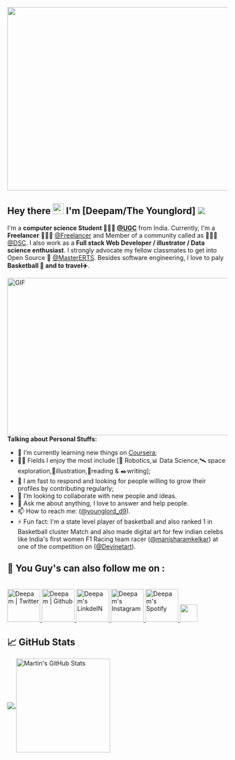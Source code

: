 <p align="center">
<img align="center" alt="GIF" src="https://user-images.githubusercontent.com/43116024/91091911-ecb37480-e674-11ea-827c-1a47e6e9e77f.gif" width="1020" height="420" />
</p>

## Hey there <img src="https://media.giphy.com/media/hvRJCLFzcasrR4ia7z/giphy.gif" width="25px"> I'm [Deepam/The Younglord] ![](https://visitor-badge.glitch.me/badge?page_id=theyounglord)
I'm a **computer science Student 👨🏽‍💼 [@UGC](https://www.ugc.ac.in/)** from India. Currently, I'm a **Freelancer** 👨🏽‍💻 [@Freelancer](https://www.freelancer.com/) and Member of a community called as 👨🏽‍💼[@DSC](https://dsccu.in/). I also work as a **Full stack Web Developer / illustrator / Data science enthusiast**. I strongly advocate my fellow classmates to get into Open Source 📢 [@MasterERTS](https://github.com/MasterERTS). Besides software engineering, I love to paly **Basketball :basketball: and to travel:airplane:**.

<img align="right" alt="GIF" src="https://user-images.githubusercontent.com/43116024/91599470-04943c80-e984-11ea-906d-ad345e49fbc4.gif" width="550" height="360" />

**Talking about Personal Stuffs:**

- 📖 I’m currently learning new things on [Coursera](https://www.coursera.org);
- 🤹🏽 Fields I enjoy the most include [🤖 Robotics,📊 Data Science,:artificial_satellite: space exploration,:tropical_fish:illustration,:open_book:reading & :black_nib:writing];
- 💬 I am fast to respond and looking for people willing to grow their profiles by contributing regularly;
- 👯 I’m looking to collaborate with new people and ideas.
- 💬 Ask me about anything, I love to answer and help people.
- 📫 How to reach me: ([@younglord_d9](https://www.instagram.com/younglord_d9/)).
- ⚡ Fun fact: I'm a state level player of basketball and also ranked 1 in Basketball cluster Match and also made digital art for few indian celebs like India's first women F1 Racing team racer ([@manisharamkelkar](https://www.instagram.com/manisharamkelkar/)) at one of the competition on ([@Devinetart](https://www.deviantart.com/)).

## :monocle_face: You Guy's can also follow me on :
<p align="left">
<br/>
<a href="https://twitter.com/younglord_d9">
  <img alt="Deepam | Twitter" width="75px" src="https://www.flaticon.com/svg/static/icons/svg/1322/1322042.svg" />
</a>
<a href="https://github.com/theyounglord">
  <img alt="Deepam | Github" width="75px" src="https://www.flaticon.com/svg/static/icons/svg/1322/1322053.svg" />
</a>
<a href="https://www.linkedin.com/in/young-lord-526b3116b/">
  <img alt="Deepam's LinkdeIN" width="75px" src="https://image.flaticon.com/icons/svg/2111/2111465.svg" />
</a>
<a href="https://www.instagram.com/accounts/login/?next=%2Fyounglord_d9%2F&source=follow">
  <img alt="Deepam's Instagram" width="75px" src="https://image.flaticon.com/icons/svg/2111/2111421.svg" />
</a>
<a href="https://open.spotify.com/user/31htsemoewvncl77kqbji3vvth4q">
  <img alt="Deepam's Spotify" width="75px" src="https://image.flaticon.com/icons/svg/2111/2111627.svg" />
</a>
  <a href="mailto:theyounglord.d9@gmail.com">
  <img src="https://github.com/blackcater/blackcater/raw/master/images/social-gmail.svg" height="40" />
</a>
</p>

## &#x1f4c8; GitHub Stats
  <a href="https://github.com/theyounglord">
  <img align="center" src="https://github-readme-stats.vercel.app/api/top-langs/?username=theyounglord&hide=java,html&title_color=ffffff&text_color=c9cacc&icon_color=2bbc8a&bg_color=1d1f21" />
</a>
<a href="https://github.comnz/theyounglord">
  <img align="center" height="215px" src="https://github-readme-stats.vercel.app/api?username=theyounglord&show_icons=true&line_height=27&count_private=true&title_color=ffffff&text_color=b8d7eb&icon_color=e77912&bg_color=1d1f21" alt="Martin's GitHub Stats" />
  </a>
